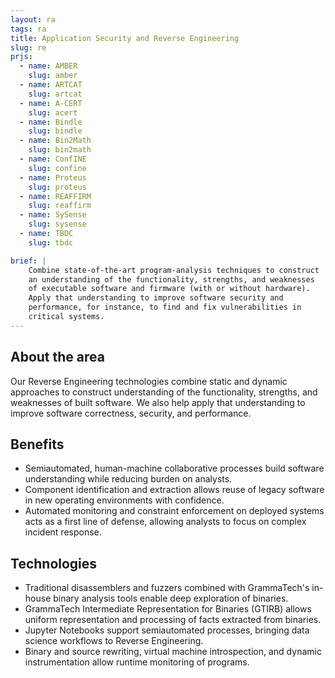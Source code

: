```yaml
---
layout: ra
tags: ra
title: Application Security and Reverse Engineering
slug: re
prjs:
  - name: AMBER
    slug: amber
  - name: ARTCAT
    slug: artcat
  - name: A-CERT
    slug: acert
  - name: Bindle
    slug: bindle
  - name: Bin2Math
    slug: bin2math
  - name: ConfINE
    slug: confine
  - name: Proteus
    slug: proteus
  - name: REAFFIRM
    slug: reaffirm
  - name: SySense
    slug: sysense
  - name: TBDC
    slug: tbdc

brief: |
    Combine state-of-the-art program-analysis techniques to construct
    an understanding of the functionality, strengths, and weaknesses
    of executable software and firmware (with or without hardware).
    Apply that understanding to improve software security and
    performance, for instance, to find and fix vulnerabilities in
    critical systems.
---
```


## About the area
Our Reverse Engineering technologies combine static and dynamic approaches to construct understanding of the functionality, strengths, and weaknesses of built software. We also help apply that understanding to improve software correctness, security, and performance.

## Benefits

* Semiautomated, human-machine collaborative processes build software understanding while reducing burden on analysts.
* Component identification and extraction allows reuse of legacy software in new operating environments with confidence.
* Automated monitoring and constraint enforcement on deployed systems acts as a first line of defense, allowing analysts to focus on complex incident response.

## Technologies

* Traditional disassemblers and fuzzers combined with GrammaTech's in-house binary analysis tools enable deep exploration of binaries.
* GrammaTech Intermediate Representation for Binaries (GTIRB) allows uniform representation and processing of facts extracted from binaries.
* Jupyter Notebooks support semiautomated processes, bringing data science workflows to Reverse Engineering.
* Binary and source rewriting, virtual machine introspection, and dynamic instrumentation allow runtime monitoring of programs.

